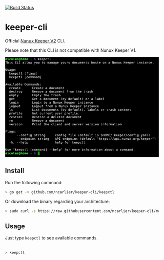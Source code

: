 [![Build Status](https://travis-ci.org/ncarlier/keeper-cli.svg?branch=master)](https://travis-ci.org/ncarlier/keeper-cli)

keeper-cli
==========

Official <a href="http://keeper.nunux.org" target="_new">Nunux Keeper V2</a>
CLI.

Please note that this CLI is not compatible with Nunux Keeper V1.

![Screenshot](screenshot.png)

Install
-------

Run the following command:

```bash
> go get -v github.com/ncarlier/keeper-cli/keepctl
```

Or download the binary regarding your architecture:

```bash
> sudo curl -s https://raw.githubusercontent.com/ncarlier/keeper-cli/master/install.sh | sh
```

Usage
-----

Just type `keepctl` to see available commands.


```bash

> keepctl
```
